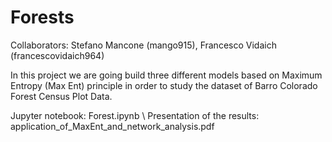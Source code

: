 # Forests
Collaborators: Stefano Mancone (mango915), Francesco Vidaich (francescovidaich964)

In this project we are going build three different models based on Maximum Entropy (Max Ent) principle in order to study the dataset of Barro Colorado Forest Census Plot Data.

Jupyter notebook: Forest.ipynb \\
Presentation of the results: application_of_MaxEnt_and_network_analysis.pdf
